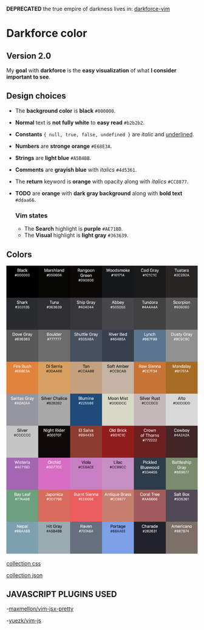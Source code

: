 **DEPRECATED** the true empire of darkness lives in: [darkforce-vim](https://github.com/sadotsoy/darkforce-vim)


# Darkforce color

## Version 2.0

My **goal** with **darkforce** is the **easy visualization** of what **I consider important to see**.

## Design choices

- The **background color** is **black** `#000000`.

- **Normal** text is **not fully white** to **easy read** `#b2b2b2`.

- **Constants** `{ null, true, false, undefined }` are *italic* and <u>underlined</u>.

- **Numbers** are **stronge orange** `#E68E3A`.

- **Strings** are **light blue** `#A5B4BB`.

- **Comments** are **grayish blue** with *italics* `#4d5361`.

- The **return** keyword is **orange** with opacity along with *italics* `#CC8877`.

- **TODO** are  **orange** with **dark gray background**  along with **bold text** `#ddaa66`.



  ### Vim states

  - The **Search** highlight is **purple** `#AE71BD`.
  - The **Visual** highlight is **light gray** `#363639`.

## Colors

![collection](./screenshots/Darkforce-vim-colors.png)

[collection css](./collection/Darkforce-vim-colors.css)

[collection json](./collection/Darkforce-vim-colors.json)


## JAVASCRIPT PLUGINS USED

-[maxmellon/vim-jsx-pretty](https://github.com/MaxMEllon/vim-jsx-pretty)

-[yuezk/vim-js](https://github.com/yuezk/vim-js)

